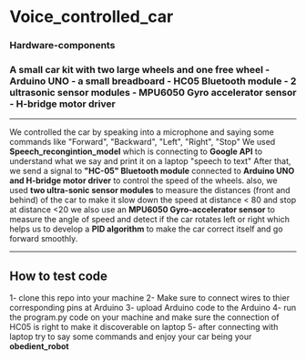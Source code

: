﻿# Voice_controlled_car

### Hardware-components
### A small car kit with two large wheels and one free wheel - Arduino UNO - a small breadboard - HC05 Bluetooth module - 2 ultrasonic sensor modules - MPU6050 Gyro accelerator sensor - H-bridge motor driver 
********************
We controlled the car by speaking into a microphone and saying some commands like "Forward", "Backward", "Left", "Right", "Stop"
We used **Speech_recongintion_model** which is connecting to **Google API** to understand what we say and print it on a laptop "speech to text"
After that, we send a signal to **"HC-05" Bluetooth module** connected to **Arduino UNO and H-bridge motor driver** to control the speed of the wheels.
also, we used **two ultra-sonic sensor modules** to measure the distances (front and behind) of the car to make it slow down the speed at distance < 80 and stop at distance <20
we also use an **MPU6050 Gyro-accelerator sensor** to measure the angle of speed and detect if the car rotates left or right which helps us to develop a **PID algorithm** to make the car correct itself and go forward smoothly.
*****************************
## How to test code
1- clone this repo into your machine
2- Make sure to connect wires to thier corresponding pins at Arduino
3- upload Arduino code to the Arduino
4- run the program.py code on your machine and make sure the connection of HC05 is right to make it discoverable on laptop
5- after connecting with laptop try to say some commands and enjoy your car being your  **obedient_robot**
